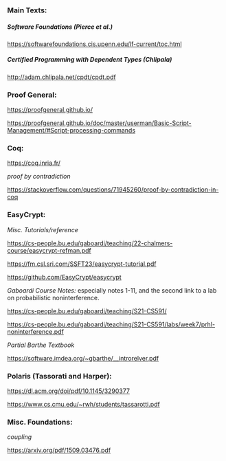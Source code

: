 ### Main Texts:

##### Software Foundations (Pierce et al.)

https://softwarefoundations.cis.upenn.edu/lf-current/toc.html

##### Certified Programming with Dependent Types (Chlipala) 

http://adam.chlipala.net/cpdt/cpdt.pdf
 
### Proof General:

https://proofgeneral.github.io/

https://proofgeneral.github.io/doc/master/userman/Basic-Script-Management/#Script-processing-commands

### Coq:

https://coq.inria.fr/

*proof by contradiction*

https://stackoverflow.com/questions/71945260/proof-by-contradiction-in-coq

### EasyCrypt:

*Misc. Tutorials/reference*
  
https://cs-people.bu.edu/gaboardi/teaching/22-chalmers-course/easycrypt-refman.pdf

https://fm.csl.sri.com/SSFT23/easycrypt-tutorial.pdf

https://github.com/EasyCrypt/easycrypt

*Gaboardi Course Notes:* especially notes 1-11, and the second link to a lab on probabilistic noninterference.

https://cs-people.bu.edu/gaboardi/teaching/S21-CS591/

https://cs-people.bu.edu/gaboardi/teaching/S21-CS591/labs/week7/prhl-noninterference.pdf

*Partial Barthe Textbook*

https://software.imdea.org/~gbarthe/__introrelver.pdf

### Polaris (Tassorati and Harper):

https://dl.acm.org/doi/pdf/10.1145/3290377

https://www.cs.cmu.edu/~rwh/students/tassarotti.pdf

### Misc. Foundations:

*coupling* 

https://arxiv.org/pdf/1509.03476.pdf
